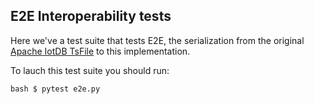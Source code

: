 ## E2E Interoperability tests

Here we've a test suite that tests E2E, the serialization from the original [Apache IotDB TsFile](https://iotdb.apache.org) to this implementation. 

To lauch this test suite you should run:

``bash
$ pytest e2e.py
``
